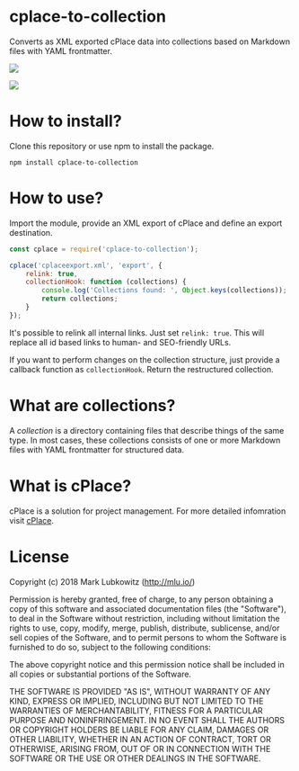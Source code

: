 # cplace-to-collection

Converts as XML exported cPlace data into collections based on Markdown files with YAML frontmatter.

![](https://nodei.co/npm/cplace-to-collection.png?downloads=true&stars=true)

![](https://david-dm.org/nihilor/cplace-to-collection.png)

# How to install?

Clone this repository or use npm to install the package.

```
npm install cplace-to-collection
```

# How to use?

Import the module, provide an XML export of cPlace and define an export destination.

```javascript
const cplace = require('cplace-to-collection');

cplace('cplaceexport.xml', 'export', {
    relink: true,
    collectionHook: function (collections) {
        console.log('Collections found: ', Object.keys(collections));
        return collections;
    }
});
```

It's possible to relink all internal links. Just set `relink: true`. This will replace all id based links to human- and SEO-friendly URLs.

If you want to perform changes on the collection structure, just provide a callback function as `collectionHook`. Return the restructured collection.

# What are collections?

A *collection* is a directory containing files that describe things of the same type. In most cases, these collections consists of one or more Markdown files with YAML frontmatter for structured data.

# What is cPlace?

cPlace is a solution for project management. For more detailed infomration visit [cPlace](https://www.collaboration-factory.de/de/home).

# License

Copyright (c) 2018 Mark Lubkowitz (http://mlu.io/)

Permission is hereby granted, free of charge, to any person obtaining a copy of this software and associated documentation files (the "Software"), to deal in the Software without restriction, including without limitation the rights to use, copy, modify, merge, publish, distribute, sublicense, and/or sell copies of the Software, and to permit persons to whom the Software is furnished to do so, subject to the following conditions:

The above copyright notice and this permission notice shall be included in all copies or substantial portions of the Software.

THE SOFTWARE IS PROVIDED "AS IS", WITHOUT WARRANTY OF ANY KIND, EXPRESS OR IMPLIED, INCLUDING BUT NOT LIMITED TO THE WARRANTIES OF MERCHANTABILITY, FITNESS FOR A PARTICULAR PURPOSE AND NONINFRINGEMENT. IN NO EVENT SHALL THE AUTHORS OR COPYRIGHT HOLDERS BE LIABLE FOR ANY CLAIM, DAMAGES OR OTHER LIABILITY, WHETHER IN AN ACTION OF CONTRACT, TORT OR OTHERWISE, ARISING FROM, OUT OF OR IN CONNECTION WITH THE SOFTWARE OR THE USE OR OTHER DEALINGS IN THE SOFTWARE.